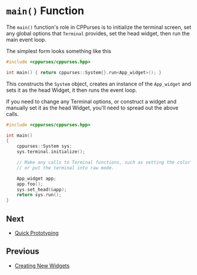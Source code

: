 # `main()` Function

The `main()` function's role in CPPurses is to initialize the terminal screen,
set any global options that `Terminal` provides, set the head widget, then run the
main event loop.

The simplest form looks something like this

```cpp
#include <cppurses/cppurses.hpp>

int main() { return cppurses::System{}.run<App_widget>(); }
```

This constructs the `System` object, creates an instance of the `App_widget` and
sets it as the head Widget, it then runs the event loop.

If you need to change any Terminal options, or construct a widget and manually
set it as the head Widget, you'll need to spread out the above calls.

```cpp
#include <cppurses/cppurses.hpp>

int main()
{
    cppurses::System sys;
    sys.terminal.initialize();

    // Make any calls to Terminal functions, such as setting the color palette,
    // or put the terminal into raw mode.

    App_widget app;
    app.foo();
    sys.set_head(&app);
    return sys.run();
}
```

## Next

- [Quick Prototyping](quick-prototyping.md)

## Previous

- [Creating New Widgets](creating-new-widgets.md)
